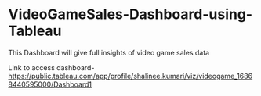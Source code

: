 # VideoGameSales-Dashboard-using-Tableau
This Dashboard will give full insights of video game sales data


Link to access dashboard-https://public.tableau.com/app/profile/shalinee.kumari/viz/videogame_16868440595000/Dashboard1
